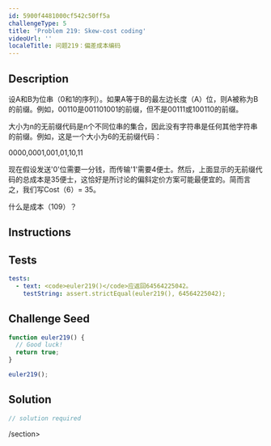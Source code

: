 ```yaml
---
id: 5900f4481000cf542c50ff5a
challengeType: 5
title: 'Problem 219: Skew-cost coding'
videoUrl: ''
localeTitle: 问题219：偏差成本编码
---
```


## Description
<section id="description">设A和B为位串（0和1的序列）。如果A等于B的最左边长度（A）位，则A被称为B的前缀。例如，00110是001101001的前缀，但不是00111或100110的前缀。 <p>大小为n的无前缀代码是n个不同位串的集合，因此没有字符串是任何其他字符串的前缀。例如，这是一个大小为6的无前缀代码： </p><p> 0000,0001,001,01,10,11 </p><p>现在假设发送&#39;0&#39;位需要一分钱，而传输&#39;1&#39;需要4便士。然后，上面显示的无前缀代码的总成本是35便士，这恰好是所讨论的偏斜定价方案可能最便宜的。简而言之，我们写Cost（6）= 35。 </p><p>什么是成本（109）？ </p></section>

## Instructions
<section id="instructions">
</section>

## Tests
<section id='tests'>

```yml
tests:
  - text: <code>euler219()</code>应返回64564225042。
    testString: assert.strictEqual(euler219(), 64564225042);

```

</section>

## Challenge Seed
<section id='challengeSeed'>

<div id='js-seed'>

```js
function euler219() {
  // Good luck!
  return true;
}

euler219();

```

</div>



</section>

## Solution
<section id='solution'>

```js
// solution required
```

/section>
